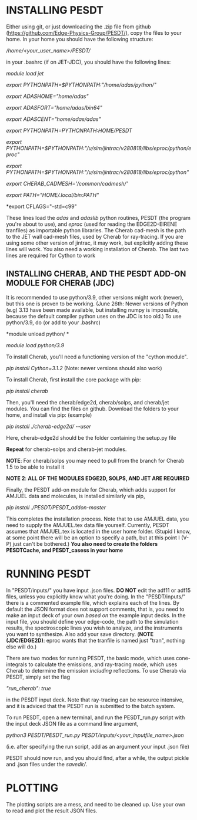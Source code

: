 # INSTALLING PESDT

Either using git, or just downloading the .zip file from github (https://github.com/Edge-Physics-Group/PESDT/), copy the files to your home. In your home you should have the following structure:

*/home/<your_user_name>/PESDT/*

in your .bashrc (if on JET-JDC), you should have the following lines:

*module load jet*

*export PYTHONPATH=$PYTHONPATH:"/home/adas/python/"*

*export ADASHOME="home/adas"*

*export ADASFORT="home/adas/bin64"*

*export ADASCENT="home/adas/adas"*

*export PYTHONPATH=$PYTHONPATH:$HOME/PESDT*

*export PYTHONPATH=$PYTHONPATH:"/u/sim/jintrac/v280818/libs/eproc/python/eproc"*

*export PYTHONPATH=$PYTHONPATH:"/u/sim/jintrac/v280818/libs/eproc/python"*

*export CHERAB_CADMESH='/common/cadmesh/'*

*export PATH="$HOME/.local/bin:$PATH"*

*export CFLAGS="-std=c99"


These lines load the *adas* and *adaslib* python routines, PESDT (the program you're about to use), and *eproc* (used for reading the EDGE2D-EIRENE tranfiles) as importable python libraries. The Cherab cad-mesh is the path to the JET wall cad-mesh files, used by Cherab for ray-tracing. If you are using some other version of jintrac, it may work, but explicitly adding these lines will work. You also need a working installation of Cherab. The last two lines are required for Cython to work

## INSTALLING CHERAB, AND THE PESDT ADD-ON MODULE FOR CHERAB (JDC)
It is recommended to use python/3.9, other versions might work (newer), but this one is proven to be working. (June 26th: Newer versions of Python (e.g) 3.13 have been made available, but installing numpy is impossible, because the default compiler python uses on the JDC is too old.) To use python/3.9, do (or add to your .bashrc)

*module unload python/<your current version> *

*module load python/3.9*

To install Cherab, you'll need a functioning version of the "cython module".

*pip install Cython=3.1.2* (Note: newer versions should also work)

To install Cherab, first install the core package with pip:

*pip install cherab* 

Then, you'll need the cherab/edge2d, cherab/solps, and cherab/jet modules. You can find the files on github. Download the folders to your home, and install via pip: (example)

*pip install ./cherab-edge2d/ --user*

Here, cherab-edge2d should be the folder containing the setup.py file

**Repeat** for cherab-solps and cherab-jet modules. 

**NOTE**: For cherab/solps you may need to pull from the branch for Cherab 1.5 to be able to install it

**NOTE 2**: **ALL OF THE MODULES EDGE2D, SOLPS, AND JET ARE REQUIRED**

Finally, the PESDT add-on module for Cherab, which adds support for AMJUEL data and molecules, is installed similarly via pip,

*pip install ./PESDT/PESDT_addon-master*

This completes the installation process. Note that to use AMJUEL data, you need to supply the AMJUEL.tex data file yourself. Currently, PESDT assumes that AMJUEL.tex is located in the user home folder. (Stupid I know, at some point there will be an option to specify a path, but at this point I (V-P) just can't be bothered.) **You also need to create the folders PESDTCache, and PESDT_casess in your home**

# RUNNING PESDT

In "PESDT/inputs/" you have input .json files. **DO NOT** edit the adf11 or adf15 files, unless you explicitly know what you're doing. In the "PESDT/inputs/" there is a commented example file, which explains each of the lines. By default the JSON format does not support comments, that is, you need to make an input deck of your own *based on* the example input decks. In the input file, you should define your edge-code, the path to the simulation results, the spectroscopic lines you wish to analyze, and the instruments you want to synthesize. Also add your save directory. (**NOTE (JDC/EDGE2D)**: eproc wants that the tranfile is named just "tran", nothing else will do.)

There are two modes for running PESDT, the basic mode, which uses cone-integrals to calculate the emissions, and ray-tracing mode, which uses Cherab to determine the emission *including* reflections. To use Cherab via PESDT, simply set the flag

*"run_cherab": true*

in the PESDT input deck. Note that ray-tracing can be resource intensive, and it is adviced that the PESDT run is submitted to the batch system.

To run PESDT, open a new terminal, and run the PESDT_run.py script with the input deck JSON file as a command line argument,

*python3 PESDT/PESDT_run.py PESDT/inputs/<your_inputfile_name>.json*

(i.e. after specifying the run script, add as an argument your input .json file)

PESDT should now run, and you should find, after a while, the output pickle and .json files under the *savedir/<case>*.


# PLOTTING

The plotting scripts are a mess, and need to be cleaned up. Use your own to read and plot the result JSON files.



